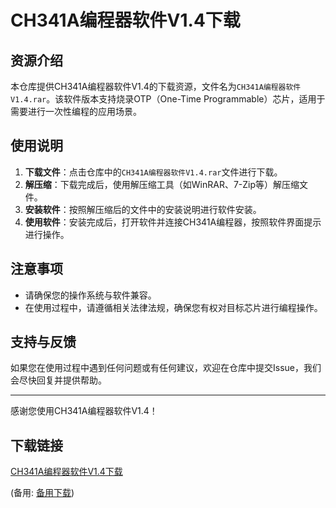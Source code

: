 # CH341A编程器软件V1.4下载

## 资源介绍

本仓库提供CH341A编程器软件V1.4的下载资源，文件名为`CH341A编程器软件V1.4.rar`。该软件版本支持烧录OTP（One-Time Programmable）芯片，适用于需要进行一次性编程的应用场景。

## 使用说明

1. **下载文件**：点击仓库中的`CH341A编程器软件V1.4.rar`文件进行下载。
2. **解压缩**：下载完成后，使用解压缩工具（如WinRAR、7-Zip等）解压缩文件。
3. **安装软件**：按照解压缩后的文件中的安装说明进行软件安装。
4. **使用软件**：安装完成后，打开软件并连接CH341A编程器，按照软件界面提示进行操作。

## 注意事项

- 请确保您的操作系统与软件兼容。
- 在使用过程中，请遵循相关法律法规，确保您有权对目标芯片进行编程操作。

## 支持与反馈

如果您在使用过程中遇到任何问题或有任何建议，欢迎在仓库中提交Issue，我们会尽快回复并提供帮助。

---

感谢您使用CH341A编程器软件V1.4！

## 下载链接
[CH341A编程器软件V1.4下载](https://pan.quark.cn/s/c4df7466b49f) 

(备用: [备用下载](https://pan.baidu.com/s/113MXFos9c3nLg7d0aQWXHg?pwd=1234))
